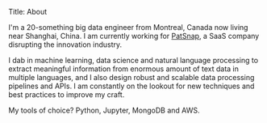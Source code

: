 Title: About

I'm a 20-something big data engineer from Montreal, Canada now living near Shanghai, China.
I am currently working for [PatSnap](http://patsnap.com/), a SaaS company disrupting the innovation industry.

I dab in machine learning, data science and natural language processing to extract meaningful information from enormous amount of text data in multiple languages, and I also design robust and scalable data processing pipelines and APIs. I am constantly on the lookout for new techniques and best practices to improve my craft.

My tools of choice? Python, Jupyter, MongoDB and AWS.
